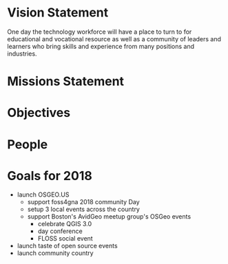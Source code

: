 # Vision Statement

One day the technology workforce will have a place to turn to for educational
and vocational resource as well as a community of leaders and learners who
bring skills and experience from many positions and industries.

# Missions Statement

# Objectives

# People

# Goals for 2018

- launch OSGEO.US
    - support foss4gna 2018 community Day
    - setup 3 local events across the country
    - support Boston's AvidGeo meetup group's OSGeo events
      - celebrate QGIS 3.0
      - day conference
      - FLOSS social event
- launch taste of open source events
- launch community country
